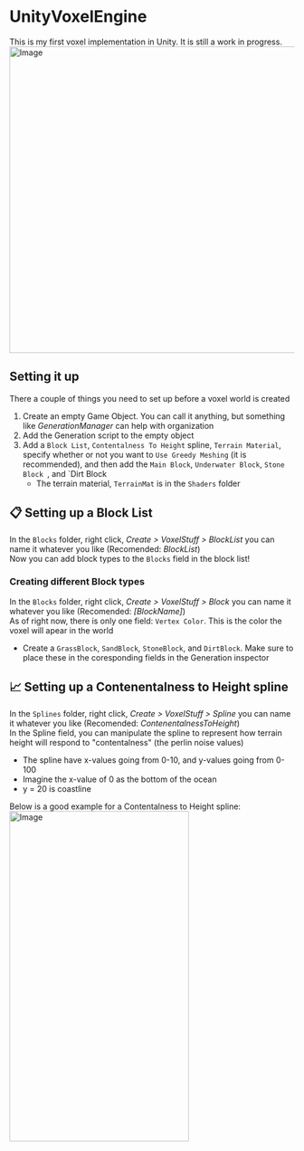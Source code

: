 # UnityVoxelEngine
This is my first voxel implementation in Unity. It is still a work in progress. 
<img width="864" height="542" alt="Image" src="https://github.com/user-attachments/assets/8a1b4361-768d-4e04-86d1-e75ff227bcd2" />

## Setting it up
There a couple of things you need to set up before a voxel world is created
 1. Create an empty Game Object. You can call it anything, but something like *GenerationManager* can help with organization
 2. Add the Generation script to the empty object
 3. Add a `Block List`, `Contentalness To Height` spline, `Terrain Material`, specify whether or not you want to `Use Greedy Meshing` (it is recommended), and then add the `Main Block`,  `Underwater Block`, `Stone Block `, and `Dirt Block
    * The terrain material, `TerrainMat` is in the `Shaders` folder

## 📋 Setting up a Block List
In the `Blocks` folder, right click, *Create > VoxelStuff > BlockList* you can name it whatever you like (Recomended: *BlockList*)\
Now you can add block types to the `Blocks` field in the block list!

### Creating different Block types
In the `Blocks` folder, right click, *Create > VoxelStuff > Block* you can name it whatever you like (Recomended: *[BlockName]*)\
As of right now, there is only one field: `Vertex Color`. This is the color the voxel will apear in the world
  * Create a `GrassBlock`, `SandBlock`, `StoneBlock`, and `DirtBlock`. Make sure to place these in the coresponding fields in the Generation inspector

## 📈 Setting up a Contenentalness to Height spline
In the `Splines` folder, right click, *Create > VoxelStuff > Spline* you can name it whatever you like (Recomended: *ContenentalnessToHeight*)\
In the Spline field, you can manipulate the spline to represent how terrain height will respond to "contentalness" (the perlin noise values)
  * The spline have x-values going from 0-10, and y-values going from 0-100
  * Imagine the x-value of 0 as the bottom of the ocean
  * y = 20 is coastline

Below is a good example for a Contentalness to Height spline:\
<img width="317" height="584" alt="Image" src="https://github.com/user-attachments/assets/b0e81106-6bb7-412e-b97f-dab4c46b005d" />

